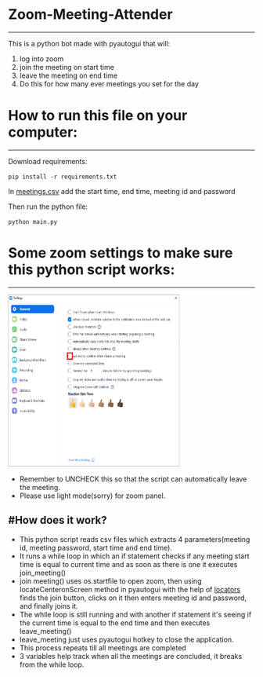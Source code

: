 # Zoom-Meeting-Attender
---

This is a python bot made with pyautogui that will:
1) log into zoom
2) join the meeting on start time
3) leave the meeting on end time 
4) Do this for how many ever meetings you set for the day

# How to run this file on your computer: 
---

Download requirements:
```
pip install -r requirements.txt
```
In [meetings.csv](https://github.com/Girik1105/Zoom-Meeting-Attender/blob/master/meetings.csv) add the start time, end time, meeting id and password

Then run the python file:
```
python main.py
```

# Some zoom settings to make sure this python script works: 
---
<img src="assets/uncheck.png" height="350" width="350">

- Remember to UNCHECK this so that the script can automatically leave the meeting.
- Please use light mode(sorry) for zoom panel.

#How does it work?
---

- This python script reads csv files which extracts 4 parameters(meeting id, meeting password, start time and end time).
- It runs a while loop in which an if statement checks if any meeting start time is equal to current time and as soon as there is one it executes join_meeting()
- join meeting() uses os.startfile to open zoom, then using locateCenteronScreen method in pyautogui with the help of [locators](https://github.com/Girik1105/Zoom-Meeting-Attender/tree/master/locators) finds the join button, clicks on it then enters meeting id and password, and finally joins it.
- The while loop is still running and with another if statement it's seeing if the current time is equal to the end time and then executes leave_meeting()
- leave_meeting just uses pyautogui hotkey to close the application.
- This process repeats till all meetings are completed 
- 3 variables help track when all the meetings are concluded, it breaks from the while loop.
